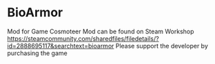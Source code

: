 # BioArmor
Mod for Game Cosmoteer
Mod can be found on Steam Workshop https://steamcommunity.com/sharedfiles/filedetails/?id=2888695117&searchtext=bioarmor
Please support the developer by purchasing the game
